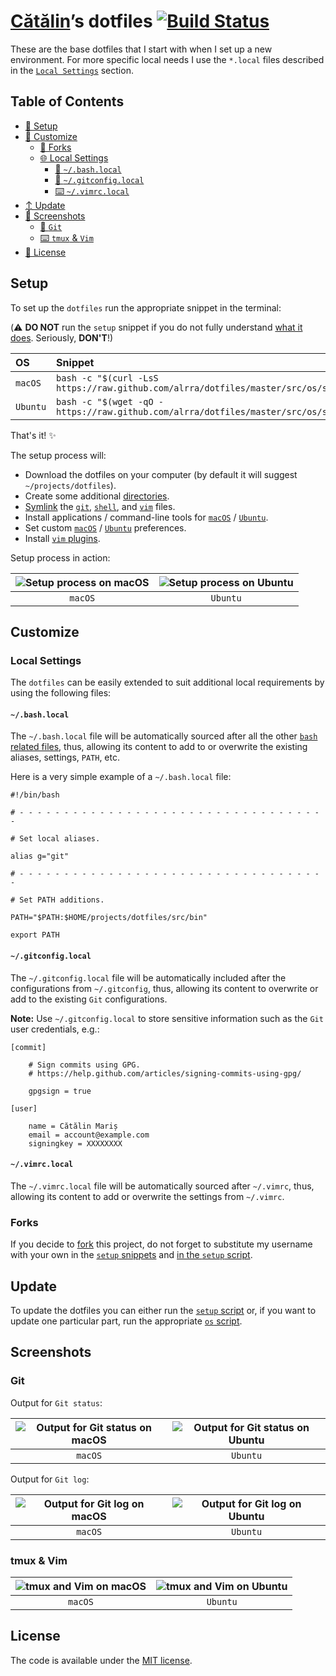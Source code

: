 [Cătălin][repo]’s dotfiles [![Build Status][ci badge]][ci link]
==========================

These are the base dotfiles that I start with when I set up a new
environment. For more specific local needs I use the `*.local` files
described in the [`Local Settings`](#local-settings) section.

Table of Contents
-----------------

* [🔧 Setup](#setup)
* [💄 Customize](#customize)
  * [🔀 Forks](#forks)
  * [🌐 Local Settings](#local-settings)
    * [🐚 `~/.bash.local`](#bashlocal)
    * [🔁 `~/.gitconfig.local`](#gitconfiglocal)
    * [⌨️  `~/.vimrc.local`](#vimrclocal)
* [↕️  Update](#update)
* [📸 Screenshots](#screenshots)
  * [🔁 `Git`](#git)
  * [⌨️  `tmux` & `Vim`](#tmux--vim)
* [📄 License](#license)

Setup
-----

To set up the `dotfiles` run the appropriate snippet in the terminal:

(⚠️  **DO NOT** run the `setup` snippet if you do not fully understand
[what it does][setup]. Seriously, **DON'T**!)

| OS | Snippet |
|:---|:---|
| `macOS` | `bash -c "$(curl -LsS https://raw.github.com/alrra/dotfiles/master/src/os/setup.sh)"` |
| `Ubuntu` | `bash -c "$(wget -qO - https://raw.github.com/alrra/dotfiles/master/src/os/setup.sh)"` |

That's it! ✨

The setup process will:

* Download the dotfiles on your computer
  (by default it will suggest `~/projects/dotfiles`).
* Create some additional [directories][dirs].
* [Symlink][symlink] the [`git`][git], [`shell`][shell],
  and [`vim`][vim] files.
* Install applications / command-line tools for
  [`macOS`][install macos] / [`Ubuntu`][install ubuntu].
* Set custom [`macOS`][preferences macos] /
  [`Ubuntu`][preferences ubuntu] preferences.
* Install [`vim` plugins][vim plugins].

Setup process in action:

| ![Setup process on macOS][setup macos] | ![Setup process on Ubuntu][setup ubuntu] |
|:---:|:---:|
| `macOS` | `Ubuntu` |

Customize
---------

### Local Settings

The `dotfiles` can be easily extended to suit additional local
requirements by using the following files:

#### `~/.bash.local`

The `~/.bash.local` file will be automatically sourced after all
the other [`bash` related files][shell], thus, allowing its content
to add to or overwrite the existing aliases, settings, `PATH`, etc.

Here is a very simple example of a `~/.bash.local` file:

```shell
#!/bin/bash

# - - - - - - - - - - - - - - - - - - - - - - - - - - - - - - - - - - -

# Set local aliases.

alias g="git"

# - - - - - - - - - - - - - - - - - - - - - - - - - - - - - - - - - - -

# Set PATH additions.

PATH="$PATH:$HOME/projects/dotfiles/src/bin"

export PATH

```

#### `~/.gitconfig.local`

The `~/.gitconfig.local` file will be automatically included after
the configurations from `~/.gitconfig`, thus, allowing its content
to overwrite or add to the existing `Git` configurations.

__Note:__ Use `~/.gitconfig.local` to store sensitive information
such as the `Git` user credentials, e.g.:

```shell
[commit]

    # Sign commits using GPG.
    # https://help.github.com/articles/signing-commits-using-gpg/

    gpgsign = true

[user]

    name = Cătălin Mariș
    email = account@example.com
    signingkey = XXXXXXXX
```

#### `~/.vimrc.local`

The `~/.vimrc.local` file will be automatically sourced after
`~/.vimrc`, thus, allowing its content to add or overwrite the
settings from `~/.vimrc`.

### Forks

If you decide to [fork] this project, do not forget to substitute
my username with your own in the [`setup` snippets](#setup) and
[in the `setup` script][setup script].

Update
------

To update the dotfiles you can either run the [`setup` script][setup]
or, if you want to update one particular part, run the appropriate
[`os` script](src/os).

Screenshots
-----------

### Git

Output for `Git status`:

| ![Output for Git status on macOS][git output macos] | ![Output for Git status on Ubuntu][git output ubuntu] |
|:---:|:---:|
| `macOS` | `Ubuntu` |

Output for `Git log`:

| ![Output for Git log on macOS][git log macos] | ![Output for Git log on Ubuntu][git log ubuntu] |
|:---:|:---:|
| `macOS` | `Ubuntu` |

### tmux & Vim

| ![tmux and Vim on macOS][vim macos] | ![tmux and Vim on Ubuntu][vim ubuntu] |
|:---:|:---:|
| `macOS` | `Ubuntu` |

License
-------

The code is available under the [MIT license][license].

<!-- Link labels: -->

[ci badge]: https://github.com/alrra/dotfiles/workflows/test/badge.svg
[ci link]: https://github.com/alrra/dotfiles/actions
[dirs]: src/os/create_directories.sh
[fork]: https://help.github.com/en/github/getting-started-with-github/fork-a-repo
[git log macos]: https://cloud.githubusercontent.com/assets/1223565/10560966/e4ec08a6-7523-11e5-8941-4e12f6550a63.png
[git log ubuntu]: https://cloud.githubusercontent.com/assets/1223565/10560955/4b5e1300-7523-11e5-9e96-95ea67de9474.png
[git output macos]: https://cloud.githubusercontent.com/assets/1223565/10561038/f9f11a28-7525-11e5-8e1d-a304ad3557f9.png
[git output ubuntu]: https://cloud.githubusercontent.com/assets/1223565/8397636/3708d218-1ddb-11e5-9d40-21c6871271b9.png
[git]: src/git
[install macos]: src/os/install/macos
[install ubuntu]: src/os/install/ubuntu
[license]: LICENSE.txt
[preferences macos]: src/os/preferences/macos
[preferences ubuntu]: src/os/preferences/ubuntu
[repo]: https://github.com/alrra
[setup macos]: https://cloud.githubusercontent.com/assets/1223565/19314446/cd89a592-90a2-11e6-948d-9d75247088ba.gif
[setup script]: https://github.com/alrra/dotfiles/blob/2f53485df6be75d207d4c5c03c265730b416555a/src/os/setup.sh#L3
[setup ubuntu]: https://cloud.githubusercontent.com/assets/1223565/19048636/e23e347a-89af-11e6-853c-98616b75b6ae.gif
[setup]: src/os/setup.sh
[shell]: src/shell
[symlink]: src/os/create_symbolic_links.sh
[vim macos]: https://cloud.githubusercontent.com/assets/1223565/10561007/498e1212-7525-11e5-8252-81503b3d6184.png
[vim plugins]: src/vim/vim/pack/minpac/start
[vim ubuntu]: https://cloud.githubusercontent.com/assets/1223565/10560956/557ca2de-7523-11e5-9000-fc1e189a95f5.png
[vim]: src/vim
